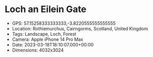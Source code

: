 # Loch an Eilein Gate

- GPS: 57.15258333333333,-3.8220555555555555
- Location: Rothiemurchus, Cairngorms, Scotland, United Kingdom
- Tags: Landscape, Loch, Forest
- Camera: Apple iPhone 14 Pro Max
- Date: 2023-03-18T18:10:07.000+00:00
- Dimensions: 4032x3024

